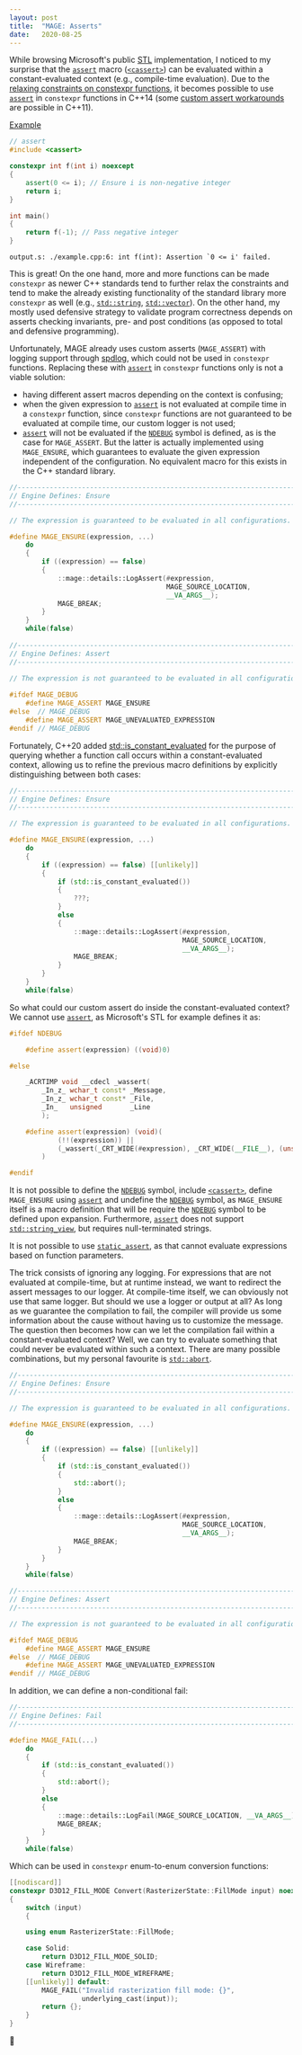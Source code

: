 ```yaml
---
layout: post
title:  "MAGE: Asserts"
date:   2020-08-25
---
```


While browsing Microsoft's public [STL](https://github.com/microsoft/STL) implementation, I noticed to my surprise that the [`assert`](https://en.cppreference.com/w/cpp/error/assert) macro ([`<cassert>`](https://en.cppreference.com/w/cpp/header/cassert)) can be evaluated within a constant-evaluated context (e.g., compile-time evaluation). Due to the [relaxing constraints on constexpr functions](http://www.open-std.org/jtc1/sc22/wg21/docs/papers/2013/n3652.html), it becomes possible to use [`assert`](https://en.cppreference.com/w/cpp/error/assert) in `constexpr` functions in C++14 (some [custom assert workarounds](http://ericniebler.com/2014/09/27/assert-and-constexpr-in-cxx11/) are possible in C++11). 

[Example](https://godbolt.org/z/vTccnx)

```c++
// assert
#include <cassert>

constexpr int f(int i) noexcept
{
    assert(0 <= i); // Ensure i is non-negative integer
    return i;
}

int main()
{
    return f(-1); // Pass negative integer
}
```

```
output.s: ./example.cpp:6: int f(int): Assertion `0 <= i' failed.
```

This is great! On the one hand, more and more functions can be made `constexpr` as newer C++ standards tend to further relax the constraints and tend to make the already existing functionality of the standard library more `constexpr` as well (e.g., [`std::string`](https://en.cppreference.com/w/cpp/string/basic_string), [`std::vector`](https://en.cppreference.com/w/cpp/container/vector)). On the other hand, my mostly used defensive strategy to validate program correctness depends on asserts checking invariants, pre- and post conditions (as opposed to total and defensive programming).

Unfortunately, MAGE already uses custom asserts (`MAGE_ASSERT`) with logging support through [spdlog](https://github.com/gabime/spdlog), which could not be used in `constexpr` functions. Replacing these with [`assert`](https://en.cppreference.com/w/cpp/error/assert) in `constexpr` functions only is not a viable solution:
* having different assert macros depending on the context is confusing;
* when the given expression to [`assert`](https://en.cppreference.com/w/cpp/error/assert) is not evaluated at compile time in a `constexpr` function, since `constexpr` functions are not guaranteed to be evaluated at compile time, our custom logger is not used;
* [`assert`](https://en.cppreference.com/w/cpp/error/assert) will not be evaluated if the [`NDEBUG`](https://en.cppreference.com/w/c/error/assert) symbol is defined, as is the case for `MAGE_ASSERT`. But the latter is actually implemented using `MAGE_ENSURE`, which guarantees to evaluate the given expression independent of the configuration. No equivalent macro for this exists in the C++ standard library.

```c++
//-----------------------------------------------------------------------------
// Engine Defines: Ensure
//-----------------------------------------------------------------------------

// The expression is guaranteed to be evaluated in all configurations.

#define MAGE_ENSURE(expression, ...)                                          \
	do                                                                        \
	{                                                                         \
		if ((expression) == false)                                            \
		{                                                                     \
			::mage::details::LogAssert(#expression,                           \
									   MAGE_SOURCE_LOCATION,                  \
									   __VA_ARGS__);                          \
			MAGE_BREAK;                                                       \
		}                                                                     \
	}                                                                         \
	while(false)
	
//-----------------------------------------------------------------------------
// Engine Defines: Assert
//-----------------------------------------------------------------------------

// The expression is not guaranteed to be evaluated in all configurations.
	
#ifdef MAGE_DEBUG
	#define MAGE_ASSERT MAGE_ENSURE
#else  // MAGE_DEBUG
	#define MAGE_ASSERT MAGE_UNEVALUATED_EXPRESSION
#endif // MAGE_DEBUG
```

Fortunately, C++20 added [std::is_constant_evaluated](https://en.cppreference.com/w/cpp/types/is_constant_evaluated) for the purpose of querying whether a function call occurs within a constant-evaluated context, allowing us to refine the previous macro definitions by explicitly distinguishing between both cases: 

```c++
//-----------------------------------------------------------------------------
// Engine Defines: Ensure
//-----------------------------------------------------------------------------

// The expression is guaranteed to be evaluated in all configurations.

#define MAGE_ENSURE(expression, ...)                                          \
	do                                                                        \
	{                                                                         \
		if ((expression) == false) [[unlikely]]                               \
		{                                                                     \
			if (std::is_constant_evaluated())                                 \
			{                                                                 \
				???;                                                          \
			}                                                                 \
			else                                                              \
			{                                                                 \
				::mage::details::LogAssert(#expression,                       \
										   MAGE_SOURCE_LOCATION,              \
										   __VA_ARGS__);                      \
				MAGE_BREAK;                                                   \
			}                                                                 \
		}                                                                     \
	}                                                                         \
	while(false)
```

So what could our custom assert do inside the constant-evaluated context? We cannot use [`assert`](https://en.cppreference.com/w/cpp/error/assert), as Microsoft's STL for example defines it as:

```c++
#ifdef NDEBUG

    #define assert(expression) ((void)0)

#else

    _ACRTIMP void __cdecl _wassert(
        _In_z_ wchar_t const* _Message,
        _In_z_ wchar_t const* _File,
        _In_   unsigned       _Line
        );

    #define assert(expression) (void)(                                                       \
            (!!(expression)) ||                                                              \
            (_wassert(_CRT_WIDE(#expression), _CRT_WIDE(__FILE__), (unsigned)(__LINE__)), 0) \
        )

#endif
```

It is not possible to define the [`NDEBUG`](https://en.cppreference.com/w/c/error/assert) symbol, include [`<cassert>`](https://en.cppreference.com/w/cpp/header/cassert), define `MAGE_ENSURE` using [`assert`](https://en.cppreference.com/w/cpp/error/assert) and undefine the [`NDEBUG`](https://en.cppreference.com/w/c/error/assert) symbol, as `MAGE_ENSURE` itself is a macro definition that will be require the [`NDEBUG`](https://en.cppreference.com/w/c/error/assert) symbol to be defined upon expansion. Furthermore, [`assert`](https://en.cppreference.com/w/cpp/error/assert) does not support [`std::string_view`](https://en.cppreference.com/w/cpp/string/basic_string_view), but requires null-terminated strings.

It is not possible to use [`static_assert`](https://en.cppreference.com/w/cpp/language/static_assert), as that cannot evaluate expressions based on function parameters.

The trick consists of ignoring any logging. For expressions that are not evaluated at compile-time, but at runtime instead, we want to redirect the assert messages to our logger. At compile-time itself, we can obviously not use that same logger. But should we use a logger or output at all? As long as we guarantee the compilation to fail, the compiler will provide us some information about the cause without having us to customize the message. The question then becomes how can we let the compilation fail within a constant-evaluated context? Well, we can try to evaluate something that could never be evaluated within such a context. There are many possible combinations, but my personal favourite is [`std::abort`](https://en.cppreference.com/w/cpp/utility/program/abort).

```c++
//-----------------------------------------------------------------------------
// Engine Defines: Ensure
//-----------------------------------------------------------------------------

// The expression is guaranteed to be evaluated in all configurations.

#define MAGE_ENSURE(expression, ...)                                          \
	do                                                                        \
	{                                                                         \
		if ((expression) == false) [[unlikely]]                               \
		{                                                                     \
			if (std::is_constant_evaluated())                                 \
			{                                                                 \
				std::abort();                                                 \
			}                                                                 \
			else                                                              \
			{                                                                 \
				::mage::details::LogAssert(#expression,                       \
										   MAGE_SOURCE_LOCATION,              \
										   __VA_ARGS__);                      \
				MAGE_BREAK;                                                   \
			}                                                                 \
		}                                                                     \
	}                                                                         \
	while(false)

//-----------------------------------------------------------------------------
// Engine Defines: Assert
//-----------------------------------------------------------------------------

// The expression is not guaranteed to be evaluated in all configurations.

#ifdef MAGE_DEBUG
	#define MAGE_ASSERT MAGE_ENSURE
#else  // MAGE_DEBUG
	#define MAGE_ASSERT MAGE_UNEVALUATED_EXPRESSION
#endif // MAGE_DEBUG
```

In addition, we can define a non-conditional fail:

```c++
//-----------------------------------------------------------------------------
// Engine Defines: Fail
//-----------------------------------------------------------------------------

#define MAGE_FAIL(...)                                                        \
	do                                                                        \
	{                                                                         \
		if (std::is_constant_evaluated())                                     \
		{                                                                     \
			std::abort();                                                     \
		}                                                                     \
		else                                                                  \
		{                                                                     \
			::mage::details::LogFail(MAGE_SOURCE_LOCATION, __VA_ARGS__);      \
			MAGE_BREAK;                                                       \
		}                                                                     \
	}                                                                         \
	while(false)
```

Which can be used in `constexpr` enum-to-enum conversion functions:

```c++
[[nodiscard]]
constexpr D3D12_FILL_MODE Convert(RasterizerState::FillMode input) noexcept
{
	switch (input)
	{

	using enum RasterizerState::FillMode;

	case Solid:
		return D3D12_FILL_MODE_SOLID;
	case Wireframe:
		return D3D12_FILL_MODE_WIREFRAME;
	[[unlikely]] default:
		MAGE_FAIL("Invalid rasterization fill mode: {}",
				  underlying_cast(input));
		return {};
	}
}
```

🧙
